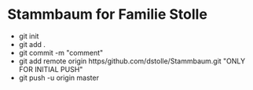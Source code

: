 # Stammbaum for Familie Stolle
- git init
- git add .
- git commit -m "comment"
- git add remote origin https/github.com/dstolle/Stammbaum.git "ONLY FOR INITIAL PUSH"
- git push -u origin master 
